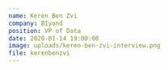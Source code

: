 ```yaml
---
name: Keren Ben Zvi
company: BIyond
position: VP of Data
date: 2020-01-14 19:00:00
image: uploads/keren-ben-zvi-interview.png
file: kerenbenzvi
---
```


